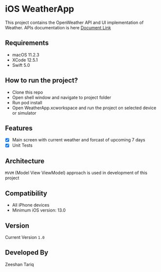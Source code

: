 # iOS WeatherApp

This project contains the OpenWeather API and UI implementation of Weather. APIs documentation is here [Document Link][url1]

##  Requirements

* macOS 11.2.3
* XCode 12.5.1
* Swift 5.0

## How to run the project?

* Clone this repo
* Open shell window and navigate to project folder
* Run pod install
* Open WeatherApp.xcworkspace and run the project on selected device or simulator

## Features

- [x] Main screen with current weather and forcast of upcoming 7 days
- [X] Unit Tests

## Architecture

```MVVM``` (Model View ViewModel) approach is used in development of this project

## Compatibility
 
 * All iPhone devices
 * Minimum iOS version: 13.0
 
##  Version
Current Version ```1.0```

## Developed By
Zeeshan Tariq

  [url1]: <https://openweathermap.org/current>
